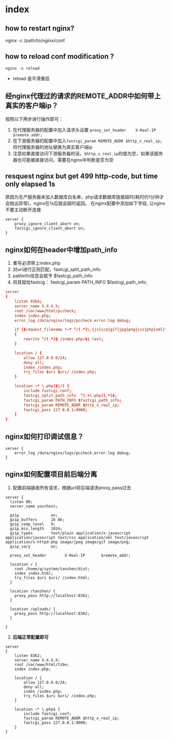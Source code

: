 # index

## how to restart nginx?
nginx -c /path/to/nginx/conf

## how to reload conf modification ?
`nginx -s reload`
* reload 是平滑重启

## 经nginx代理过的请求的REMOTE_ADDR中如何带上真实的客户端ip？
按照以下两步进行操作即可：  
1. 在代理服务器的配置中加入请求头设置 `proxy_set_header    X-Real-IP    $remote_addr;`
2. 在下游服务器的配置中加入`fastcgi_param REMOTE_ADDR $http_x_real_ip;`将代理服务器的地址替换为真实客户端ip
3. 注意如果直接访问下游服务器的话，`$http_x_real_ip`的值为空，如果该服务器也可能被直接访问，需要在nginx中判断是否为空

## resquest nginx but get 499 http-code, but time only elapsed 1s
原因为生产服务器未加入数据库白名单，php请求数据库链接超时(耗时约1分钟才会抛出异常)，nginx在1s后就会超时返回。
在nginx配置中添加如下字段, 让nginx不要主动断开连接
```nginx
server {
    proxy_ignore_client_abort on;
    fastcgi_ignore_client_abort on;
}
```

## nginx如何在header中增加path_info
1. 重写必须带上index.php
2. 对uri进行正则匹配，fastcgi_split_path_info
3. pathinfo信息会赋予 $fastcgi_path_info
4. 将其赋给fastcig： fastcgi_param PATH_INFO $fastcgi_path_info;
```conf
server
{
    listen 8364;
    server_name X.X.X.X;
    root /var/www/html/pccheck;
    index index.php;
    error_log /data/nginx/logs/pccheck.error.log debug;

    if ($request_filename !~* ^/(.*)\.(js|ico|gif|jpg|png|css|php|xml|txt|html|swf|apk|ipa)$)
    {
        rewrite ^/(.*)$ /index.php/$1 last;
    }

    location / {
        allow 127.0.0.0/24;
        deny all;
        index /index.php;
        try_files $uri $uri/ /index.php;
    }

    location ~* \.php($|/) {
        include fastcgi.conf;
        fastcgi_split_path_info  ^(.+\.php)(.*)$;
        fastcgi_param PATH_INFO $fastcgi_path_info;
        fastcgi_param REMOTE_ADDR $http_x_real_ip;
        fastcgi_pass 127.0.0.1:9000;
    }
}
```

## nginx如何打印调试信息？
```nginx
server {
    error_log /data/nginx/logs/pccheck.error.log debug;
}
```

## nginx如何配置项目前后端分离
1. 配置前端接收所有请求，根据url将后端请求proxy_pass过去
```nginx
server {
  listen 80;
  server_name yourhost;

  gzip              on;
  gzip_buffers      16 8k;
  gzip_comp_level   9;
  gzip_min_length   1024;
  gzip_types        text/plain application/x-javascript application/javascript text/css application/xml text/javascript application/x-httpd-php image/jpeg image/gif image/png;
  gzip_vary         on;

  proxy_set_header        X-Real-IP       $remote_addr;

  location / {
    root /home/q/system/tanzhen/dist;
    index index.html;
    try_files $uri $uri/ /index.html;
  }

  location /tanzhen/ {
    proxy_pass http://localhost:8362;
  }

  location /uploads/ {
    proxy_pass http://localhost:8362;
  }

}
```
2. **后端正常配置即可**
```nginx
server
{
    listen 8362;
    server_name X.X.X.X;
    root /var/www/html/tzbe;
    index index.php;

    location / {
        allow 127.0.0.0/24;
        deny all;
        index /index.php;
        try_files $uri $uri/ /index.php;
    }

    location ~* \.php$ {
        include fastcgi.conf;
        fastcgi_param REMOTE_ADDR $http_x_real_ip;
        fastcgi_pass 127.0.0.1:9000;
    }
}
```